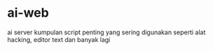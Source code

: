 # ai-web
ai server kumpulan script penting yang sering
digunakan seperti alat hacking, editor text dan banyak lagi
